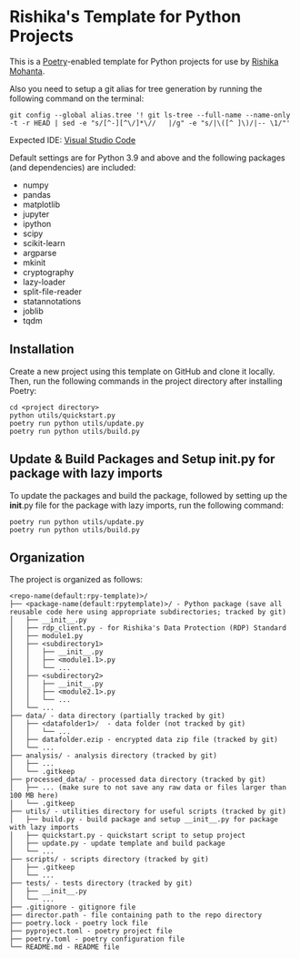 # Rishika's Template for Python Projects

This is a [Poetry](https://python-poetry.org/)-enabled template for Python projects for use by [Rishika Mohanta](https://neurorishika.github.io).

Also you need to setup a git alias for tree generation by running the following command on the terminal:

```
git config --global alias.tree '! git ls-tree --full-name --name-only -t -r HEAD | sed -e "s/[^-][^\/]*\//   |/g" -e "s/|\([^ ]\)/|-- \1/"'
```

Expected IDE: [Visual Studio Code](https://code.visualstudio.com/)

Default settings are for Python 3.9 and above and the following packages (and dependencies) are included:
- numpy
- pandas 
- matplotlib
- jupyter
- ipython
- scipy
- scikit-learn
- argparse
- mkinit
- cryptography
- lazy-loader
- split-file-reader
- statannotations
- joblib
- tqdm


## Installation

Create a new project using this template on GitHub and clone it locally. Then, run the following commands in the project directory after installing Poetry:

```
cd <project directory>
python utils/quickstart.py
poetry run python utils/update.py
poetry run python utils/build.py
```

## Update & Build Packages and Setup __init__.py for package with lazy imports

To update the packages and build the package, followed by setting up the __init__.py file for the package with lazy imports, run the following command:

```
poetry run python utils/update.py
poetry run python utils/build.py
```

## Organization

The project is organized as follows:

```
<repo-name(default:rpy-template)>/
├── <package-name(default:rpytemplate)>/ - Python package (save all reusable code here using appropriate subdirectories; tracked by git)
│   ├── __init__.py
│   ├── rdp_client.py - for Rishika's Data Protection (RDP) Standard
│   ├── module1.py
│   ├── <subdirectory1>
│   │   ├── __init__.py
│   │   ├── <module1.1>.py
│   │   └── ...
│   ├── <subdirectory2>
│   │   ├── __init__.py
│   │   ├── <module2.1>.py
│   │   └── ...
│   └── ...
├── data/ - data directory (partially tracked by git)
│   ├── <datafolder1>/  - data folder (not tracked by git)
│   │   └── ...
│   ├── datafolder.ezip - encrypted data zip file (tracked by git)
│   └── ...
├── analysis/ - analysis directory (tracked by git)
│   ├── ...
│   └── .gitkeep
├── processed_data/ - processed data directory (tracked by git)
│   ├── ... (make sure to not save any raw data or files larger than 100 MB here)
│   └── .gitkeep
├── utils/ - utilities directory for useful scripts (tracked by git)
│   ├── build.py - build package and setup __init__.py for package with lazy imports
│   ├── quickstart.py - quickstart script to setup project
│   ├── update.py - update template and build package
│   └── ...
├── scripts/ - scripts directory (tracked by git)
│   ├── .gitkeep
│   └── ...
├── tests/ - tests directory (tracked by git)
│   ├── __init__.py
│   └── ...
├── .gitignore - gitignore file
├── director.path - file containing path to the repo directory
├── poetry.lock - poetry lock file
├── pyproject.toml - poetry project file
├── poetry.toml - poetry configuration file
└── README.md - README file
```












